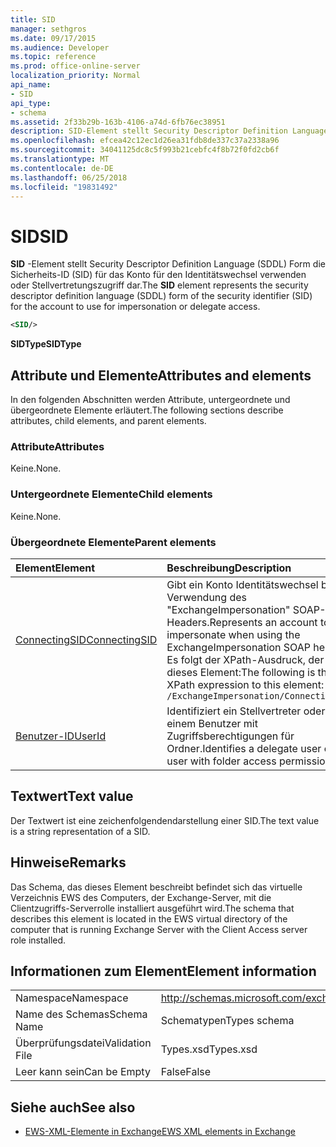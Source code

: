 ```yaml
---
title: SID
manager: sethgros
ms.date: 09/17/2015
ms.audience: Developer
ms.topic: reference
ms.prod: office-online-server
localization_priority: Normal
api_name:
- SID
api_type:
- schema
ms.assetid: 2f33b29b-163b-4106-a74d-6fb76ec38951
description: SID-Element stellt Security Descriptor Definition Language (SDDL) Form die Sicherheits-ID (SID) für das Konto für den Identitätswechsel verwenden oder Stellvertretungszugriff dar.
ms.openlocfilehash: efcea42c12ec1d26ea31fdb8de337c37a2338a96
ms.sourcegitcommit: 34041125dc8c5f993b21cebfc4f8b72f0fd2cb6f
ms.translationtype: MT
ms.contentlocale: de-DE
ms.lasthandoff: 06/25/2018
ms.locfileid: "19831492"
---
```

# <a name="sid"></a><span data-ttu-id="1ce79-103">SID</span><span class="sxs-lookup"><span data-stu-id="1ce79-103">SID</span></span>

<span data-ttu-id="1ce79-104">**SID** -Element stellt Security Descriptor Definition Language (SDDL) Form die Sicherheits-ID (SID) für das Konto für den Identitätswechsel verwenden oder Stellvertretungszugriff dar.</span><span class="sxs-lookup"><span data-stu-id="1ce79-104">The **SID** element represents the security descriptor definition language (SDDL) form of the security identifier (SID) for the account to use for impersonation or delegate access.</span></span> 
  
```xml
<SID/>
```

 <span data-ttu-id="1ce79-105">**SIDType**</span><span class="sxs-lookup"><span data-stu-id="1ce79-105">**SIDType**</span></span>
## <a name="attributes-and-elements"></a><span data-ttu-id="1ce79-106">Attribute und Elemente</span><span class="sxs-lookup"><span data-stu-id="1ce79-106">Attributes and elements</span></span>

<span data-ttu-id="1ce79-107">In den folgenden Abschnitten werden Attribute, untergeordnete und übergeordnete Elemente erläutert.</span><span class="sxs-lookup"><span data-stu-id="1ce79-107">The following sections describe attributes, child elements, and parent elements.</span></span>
  
### <a name="attributes"></a><span data-ttu-id="1ce79-108">Attribute</span><span class="sxs-lookup"><span data-stu-id="1ce79-108">Attributes</span></span>

<span data-ttu-id="1ce79-109">Keine.</span><span class="sxs-lookup"><span data-stu-id="1ce79-109">None.</span></span>
  
### <a name="child-elements"></a><span data-ttu-id="1ce79-110">Untergeordnete Elemente</span><span class="sxs-lookup"><span data-stu-id="1ce79-110">Child elements</span></span>

<span data-ttu-id="1ce79-111">Keine.</span><span class="sxs-lookup"><span data-stu-id="1ce79-111">None.</span></span>
  
### <a name="parent-elements"></a><span data-ttu-id="1ce79-112">Übergeordnete Elemente</span><span class="sxs-lookup"><span data-stu-id="1ce79-112">Parent elements</span></span>

|<span data-ttu-id="1ce79-113">**Element**</span><span class="sxs-lookup"><span data-stu-id="1ce79-113">**Element**</span></span>|<span data-ttu-id="1ce79-114">**Beschreibung**</span><span class="sxs-lookup"><span data-stu-id="1ce79-114">**Description**</span></span>|
|:-----|:-----|
|[<span data-ttu-id="1ce79-115">ConnectingSID</span><span class="sxs-lookup"><span data-stu-id="1ce79-115">ConnectingSID</span></span>](connectingsid.md) <br/> |<span data-ttu-id="1ce79-116">Gibt ein Konto Identitätswechsel bei Verwendung des "ExchangeImpersonation" SOAP-Headers.</span><span class="sxs-lookup"><span data-stu-id="1ce79-116">Represents an account to impersonate when using the ExchangeImpersonation SOAP header.</span></span>  <br/> <span data-ttu-id="1ce79-117">Es folgt der XPath-Ausdruck, der dieses Element:</span><span class="sxs-lookup"><span data-stu-id="1ce79-117">The following is the XPath expression to this element:</span></span>  <br/>  `/ExchangeImpersonation/ConnectingSID` <br/> |
|[<span data-ttu-id="1ce79-118">Benutzer-ID</span><span class="sxs-lookup"><span data-stu-id="1ce79-118">UserId</span></span>](userid.md) <br/> |<span data-ttu-id="1ce79-119">Identifiziert ein Stellvertreter oder von einem Benutzer mit Zugriffsberechtigungen für Ordner.</span><span class="sxs-lookup"><span data-stu-id="1ce79-119">Identifies a delegate user or a user with folder access permissions.</span></span>  <br/> |
   
## <a name="text-value"></a><span data-ttu-id="1ce79-120">Textwert</span><span class="sxs-lookup"><span data-stu-id="1ce79-120">Text value</span></span>

<span data-ttu-id="1ce79-121">Der Textwert ist eine zeichenfolgendendarstellung einer SID.</span><span class="sxs-lookup"><span data-stu-id="1ce79-121">The text value is a string representation of a SID.</span></span>
  
## <a name="remarks"></a><span data-ttu-id="1ce79-122">Hinweise</span><span class="sxs-lookup"><span data-stu-id="1ce79-122">Remarks</span></span>

<span data-ttu-id="1ce79-123">Das Schema, das dieses Element beschreibt befindet sich das virtuelle Verzeichnis EWS des Computers, der Exchange-Server, mit die Clientzugriffs-Serverrolle installiert ausgeführt wird.</span><span class="sxs-lookup"><span data-stu-id="1ce79-123">The schema that describes this element is located in the EWS virtual directory of the computer that is running Exchange Server with the Client Access server role installed.</span></span>
  
## <a name="element-information"></a><span data-ttu-id="1ce79-124">Informationen zum Element</span><span class="sxs-lookup"><span data-stu-id="1ce79-124">Element information</span></span>

|||
|:-----|:-----|
|<span data-ttu-id="1ce79-125">Namespace</span><span class="sxs-lookup"><span data-stu-id="1ce79-125">Namespace</span></span>  <br/> |http://schemas.microsoft.com/exchange/services/2006/types  <br/> |
|<span data-ttu-id="1ce79-126">Name des Schemas</span><span class="sxs-lookup"><span data-stu-id="1ce79-126">Schema Name</span></span>  <br/> |<span data-ttu-id="1ce79-127">Schematypen</span><span class="sxs-lookup"><span data-stu-id="1ce79-127">Types schema</span></span>  <br/> |
|<span data-ttu-id="1ce79-128">Überprüfungsdatei</span><span class="sxs-lookup"><span data-stu-id="1ce79-128">Validation File</span></span>  <br/> |<span data-ttu-id="1ce79-129">Types.xsd</span><span class="sxs-lookup"><span data-stu-id="1ce79-129">Types.xsd</span></span>  <br/> |
|<span data-ttu-id="1ce79-130">Leer kann sein</span><span class="sxs-lookup"><span data-stu-id="1ce79-130">Can be Empty</span></span>  <br/> |<span data-ttu-id="1ce79-131">False</span><span class="sxs-lookup"><span data-stu-id="1ce79-131">False</span></span>  <br/> |
   
## <a name="see-also"></a><span data-ttu-id="1ce79-132">Siehe auch</span><span class="sxs-lookup"><span data-stu-id="1ce79-132">See also</span></span>



- [<span data-ttu-id="1ce79-133">EWS-XML-Elemente in Exchange</span><span class="sxs-lookup"><span data-stu-id="1ce79-133">EWS XML elements in Exchange</span></span>](ews-xml-elements-in-exchange.md)

